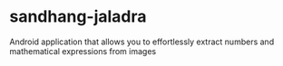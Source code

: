 # sandhang-jaladra
Android application that allows you to effortlessly extract numbers and mathematical expressions from images
